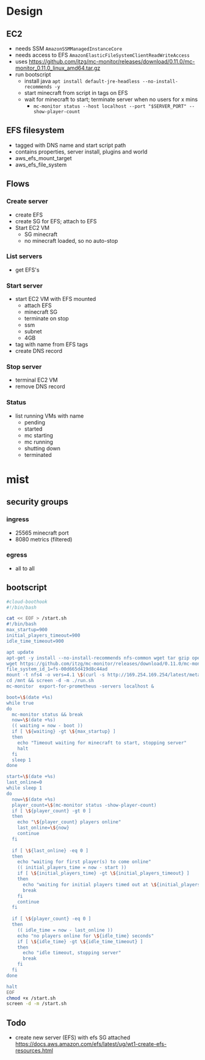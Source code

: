 # Design
## EC2
* needs SSM `AmazonSSMManagedInstanceCore`
* needs access to EFS `AmazonElasticFileSystemClientReadWriteAccess`
* uses https://github.com/itzg/mc-monitor/releases/download/0.11.0/mc-monitor_0.11.0_linux_amd64.tar.gz
* run bootscript
  * install java `apt install default-jre-headless --no-install-recommends -y`
  * start minecraft from script in tags on EFS
  * wait for minecraft to start; terminate server when no users for x mins
    * `mc-monitor status --host localhost --port "$SERVER_PORT" --show-player-count`

## EFS filesystem
* tagged with DNS name and start script path
* contains properties, server install, plugins and world
* aws_efs_mount_target
* aws_efs_file_system

## Flows
### Create server
* create EFS
* create SG for EFS; attach to EFS
* Start EC2 VM
  * SG minecraft
  * no minecraft loaded, so no auto-stop

### List servers
* get EFS's

### Start server
* start EC2 VM with EFS mounted
  * attach EFS
  * minecraft SG
  * terminate on stop
  * ssm
  * subnet
  * 4GB
* tag with name from EFS tags
* create DNS record

### Stop server
* terminal EC2 VM
* remove DNS record

### Status
* list running VMs with name
  * pending
  * started
  * mc starting
  * mc running
  * shutting down
  * terminated


# mist
## security groups
### ingress
* 25565 minecraft port
* 8080 metrics (filtered)

### egress
* all to all

## bootscript
```bash
#cloud-boothook
#!/bin/bash

cat << EOF > /start.sh
#!/bin/bash
max_startup=900
initial_players_timeout=900
idle_time_timeout=900

apt update
apt-get -y install --no-install-recommends nfs-common wget tar gzip openjdk-19-jre-headless screen
wget https://github.com/itzg/mc-monitor/releases/download/0.11.0/mc-monitor_0.11.0_linux_amd64.tar.gz -O - | tar xzvf - -C /usr/local/bin/
file_system_id_1=fs-00d665d419d8c44ad
mount -t nfs4 -o vers=4.1 \$(curl -s http://169.254.169.254/latest/meta-data/placement/availability-zone).\${file_system_id_1}.efs.\$(curl -s http://169.254.169.254/latest/dynamic/instance-identity/document|grep region|awk -F\" '{print \$4}').amazonaws.com:/ /mnt
cd /mnt && screen -d -m ./run.sh 
mc-monitor  export-for-prometheus -servers localhost &

boot=\$(date +%s)
while true
do 
  mc-monitor status && break
  now=\$(date +%s)
  (( waiting = now - boot ))
  if [ \${waiting} -gt \${max_startup} ]
  then
    echo "Timeout waiting for minecraft to start, stopping server"
    halt
  fi
  sleep 1
done

start=\$(date +%s)
last_online=0
while sleep 1
do
  now=\$(date +%s)
  player_count=\$(mc-monitor status -show-player-count)
  if [ \${player_count} -gt 0 ]
  then
    echo "\${player_count} players online"
    last_online=\${now}
    continue 
  fi 
  
  if [ \${last_online} -eq 0 ]
  then
    echo "waiting for first player(s) to come online"
    (( initial_players_time = now - start ))
    if [ \${initial_players_time} -gt \${initial_players_timeout} ]
    then
      echo "waiting for initial players timed out at \${initial_players_time} seconds"
      break
    fi
    continue 
  fi
  
  if [ \${player_count} -eq 0 ]
  then
    (( idle_time = now - last_online ))
    echo "no players online for \${idle_time} seconds"
    if [ \${idle_time} -gt \${idle_time_timeout} ]
    then
      echo "idle timeout, stopping server"
      break
    fi
  fi
done

halt
EOF
chmod +x /start.sh
screen -d -m /start.sh

```

## Todo
* create new server (EFS) with efs SG attached https://docs.aws.amazon.com/efs/latest/ug/wt1-create-efs-resources.html
